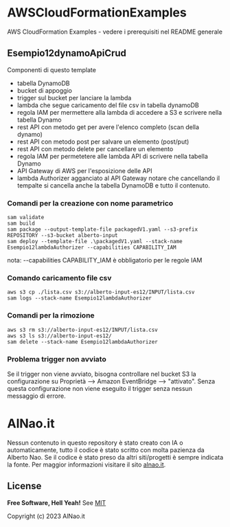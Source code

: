 # AWSCloudFormationExamples
AWS CloudFormation Examples - vedere i prerequisiti nel README generale


## Esempio12dynamoApiCrud
Componenti di questo template
- tabella DynamoDB
- bucket di appoggio
- trigger sul bucket per lanciare la lambda
- lambda che segue caricamento del file csv in tabella dynamoDB
- regola IAM per mermettere alla lambda di accedere a S3 e scrivere nella tabella Dynamo
- rest API con metodo get per avere l'elenco completo (scan della dynamo)
- rest API con metodo post per salvare un elemento (post/put)
- rest API con metodo delete per cancellare un elemento
- regola IAM per permetetere alle lambda API di scrivere nella tabella Dynamo
- API Gateway di AWS per l'esposizione delle API
- lambda Authorizer agganciato al API Gateway
notare che cancellando il tempalte si cancella anche la tabella DynamoDB e tutto il contenuto.

### Comandi per la creazione con nome parametrico
```
sam validate
sam build
sam package --output-template-file packagedV1.yaml --s3-prefix REPOSITORY --s3-bucket alberto-input
sam deploy --template-file .\packagedV1.yaml --stack-name Esempio12lambdaAuthorizer --capabilities CAPABILITY_IAM

```
nota: --capabilities CAPABILITY_IAM è obbligatorio per le regole IAM

### Comando caricamento file csv
```
aws s3 cp ./lista.csv s3://alberto-input-es12/INPUT/lista.csv
sam logs --stack-name Esempio12lambdaAuthorizer
```
### Comandi per la rimozione
```
aws s3 rm s3://alberto-input-es12/INPUT/lista.csv
aws s3 ls s3://alberto-input-es12/
sam delete --stack-name Esempio12lambdaAuthorizer
```

### Problema trigger non avviato
Se il trigger non viene avviato, bisogna controllare nel bucket S3 la configurazione su Proprietà --> Amazon EventBridge --> "attivato". Senza questa configurazione non viene eseguito il trigger senza nessun messaggio di errore.

# AlNao.it
Nessun contenuto in questo repository è stato creato con IA o automaticamente, tutto il codice è stato scritto con molta pazienza da Alberto Nao. Se il codice è stato preso da altri siti/progetti è sempre indicata la fonte. Per maggior informazioni visitare il sito [alnao.it](https://www.alnao.it/).

## License
**Free Software, Hell Yeah!**
See [MIT](https://it.wikipedia.org/wiki/Licenza_MIT)

Copyright (c) 2023 AlNao.it